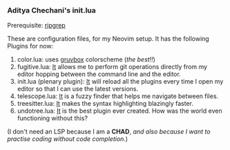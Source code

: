 ### Aditya Chechani's init.lua
Prerequisite: [ripgrep](https://github.com/BurntSushi/ripgrep)

These are configuration files, for my Neovim setup. It has the following Plugins for now:
1. color.lua: uses [gruvbox](https://github.com/gruvbox-community/gruvbox) colorscheme (_the best!!_)
2. fugitive.lua: [It](https://github.com/tpope/vim-fugitive) allows me to perform git operations directly from my editor hopping between the command line and the editor.
3. init.lua (plenary plugin): [It](https://github.com/nvim-lua/plenary.nvim) will reload all the plugins every time I open my editor so that I can use the latest versions.
4. telescope.lua: [It](https://github.com/nvim-telescope/telescope.nvim) is a fuzzy finder that helps me navigate between files.
5. treesitter.lua: [It](https://github.com/nvim-treesitter/nvim-treesitter) makes the syntax highlighting blazingly faster.
6. undotree.lua: [It](https://github.com/mbbill/undotree) is the best plugin ever created. How was the world even functioning without this?

(I don't need an LSP because I am a **CHAD**, _and also because I want to practise coding without code completion._)
